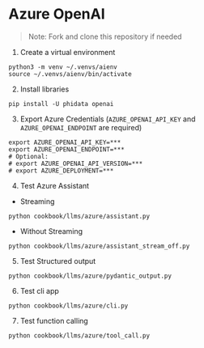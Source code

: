 # Azure OpenAI

> Note: Fork and clone this repository if needed

1. Create a virtual environment

```shell
python3 -m venv ~/.venvs/aienv
source ~/.venvs/aienv/bin/activate
```

2. Install libraries

```shell
pip install -U phidata openai
```

3. Export Azure Credentials (`AZURE_OPENAI_API_KEY` and `AZURE_OPENAI_ENDPOINT` are required)

```shell
export AZURE_OPENAI_API_KEY=***
export AZURE_OPENAI_ENDPOINT=***
# Optional:
# export AZURE_OPENAI_API_VERSION=***
# export AZURE_DEPLOYMENT=***
```

4. Test Azure Assistant

- Streaming

```shell
python cookbook/llms/azure/assistant.py
```

- Without Streaming

```shell
python cookbook/llms/azure/assistant_stream_off.py
```

5. Test Structured output

```shell
python cookbook/llms/azure/pydantic_output.py
```

6. Test cli app

```shell
python cookbook/llms/azure/cli.py
```

7. Test function calling

```shell
python cookbook/llms/azure/tool_call.py
```
